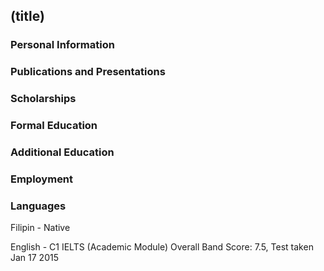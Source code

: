 ## (title)

### Personal Information

### Publications and Presentations

### Scholarships

### Formal Education

### Additional Education

### Employment

### Languages

Filipin - Native

English - C1
IELTS (Academic Module) Overall Band Score: 7.5, Test taken Jan 17 2015
